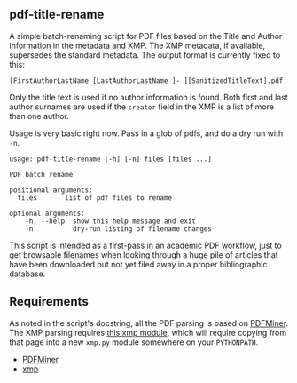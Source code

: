 pdf-title-rename
----------------

A simple batch-renaming script for PDF files based on the Title and Author information in the metadata and XMP. The XMP metadata, if available, supersedes the standard metadata. The output format is currently fixed to this:

    [FirstAuthorLastName [LastAuthorLastName ]- ][SanitizedTitleText].pdf

Only the title text is used if no author information is found. Both first and last author surnames are used if the `creator` field in the XMP is a list of more than one author. 

Usage is very basic right now. Pass in a glob of pdfs, and do a dry run with `-n`.

    usage: pdf-title-rename [-h] [-n] files [files ...]

    PDF batch rename

    positional arguments:
      files       list of pdf files to rename

    optional arguments:
        -h, --help  show this help message and exit
        -n          dry-run listing of filename changes

This script is intended as a first-pass in an academic PDF workflow, just to get browsable filenames when looking through a huge pile of articles that have been downloaded but not yet filed away in a proper bibliographic database.

## Requirements

As noted in the script's docstring, all the PDF parsing is based on [PDFMiner](https://github.com/euske/pdfminer/). The XMP parsing requires [this xmp module](http://blog.matt-swain.com/post/25650072381/a-lightweight-xmp-parser-for-extracting-pdf-metadata-in), which will require copying from that page into a new `xmp.py` module somewhere on your `PYTHONPATH`.

 * [PDFMiner](https://github.com/euske/pdfminer/)
 * [xmp](http://blog.matt-swain.com/post/25650072381/a-lightweight-xmp-parser-for-extracting-pdf-metadata-in)
